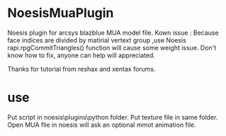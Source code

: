 # NoesisMuaPlugin
Noesis plugin for arcsys blazblue MUA model file.
Kown issue : Because face indices are divided by matirial vertext group ,use Noesis rapi.rpgCommitTriangles() function will cause some weight issue.
Don't know how to fix, anyone can help will appreciated.

Thanks for tutorial from reshax and xentax forums.

# use
Put script in noesis\plugins\python folder.
Put texture file in same folder.
Open MUA flie in noesis will ask an optional mmot animation file.
